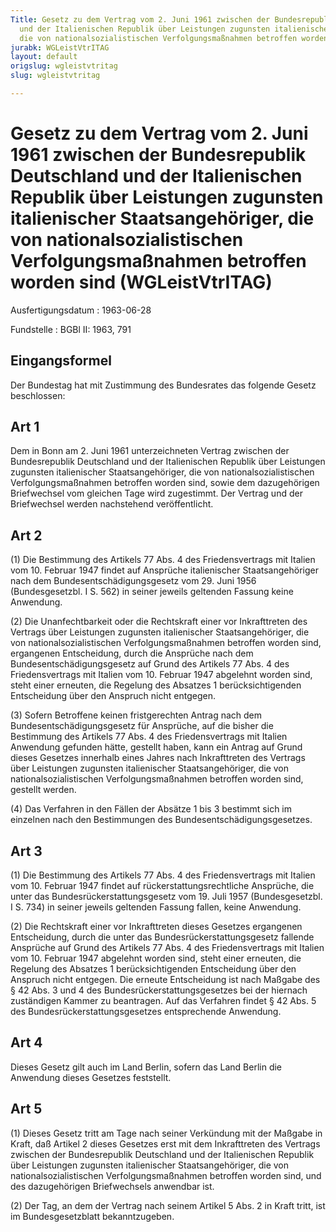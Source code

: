 ```yaml
---
Title: Gesetz zu dem Vertrag vom 2. Juni 1961 zwischen der Bundesrepublik Deutschland
  und der Italienischen Republik über Leistungen zugunsten italienischer Staatsangehöriger,
  die von nationalsozialistischen Verfolgungsmaßnahmen betroffen worden sind
jurabk: WGLeistVtrITAG
layout: default
origslug: wgleistvtritag
slug: wgleistvtritag

---
```


# Gesetz zu dem Vertrag vom 2. Juni 1961 zwischen der Bundesrepublik Deutschland und der Italienischen Republik über Leistungen zugunsten italienischer Staatsangehöriger, die von nationalsozialistischen Verfolgungsmaßnahmen betroffen worden sind (WGLeistVtrITAG)

Ausfertigungsdatum
:   1963-06-28

Fundstelle
:   BGBl II: 1963, 791



## Eingangsformel

Der Bundestag hat mit Zustimmung des Bundesrates das folgende Gesetz
beschlossen:


## Art 1

Dem in Bonn am 2. Juni 1961 unterzeichneten Vertrag zwischen der
Bundesrepublik Deutschland und der Italienischen Republik über
Leistungen zugunsten italienischer Staatsangehöriger, die von
nationalsozialistischen Verfolgungsmaßnahmen betroffen worden sind,
sowie dem dazugehörigen Briefwechsel vom gleichen Tage wird
zugestimmt. Der Vertrag und der Briefwechsel werden nachstehend
veröffentlicht.


## Art 2

(1) Die Bestimmung des Artikels 77 Abs. 4 des Friedensvertrags mit
Italien vom 10. Februar 1947 findet auf Ansprüche italienischer
Staatsangehöriger nach dem Bundesentschädigungsgesetz vom 29. Juni
1956 (Bundesgesetzbl. I S. 562) in seiner jeweils geltenden Fassung
keine Anwendung.

(2) Die Unanfechtbarkeit oder die Rechtskraft einer vor Inkrafttreten
des Vertrags über Leistungen zugunsten italienischer
Staatsangehöriger, die von nationalsozialistischen
Verfolgungsmaßnahmen betroffen worden sind, ergangenen Entscheidung,
durch die Ansprüche nach dem Bundesentschädigungsgesetz auf Grund des
Artikels 77 Abs. 4 des Friedensvertrags mit Italien vom 10. Februar
1947 abgelehnt worden sind, steht einer erneuten, die Regelung des
Absatzes 1 berücksichtigenden Entscheidung über den Anspruch nicht
entgegen.

(3) Sofern Betroffene keinen fristgerechten Antrag nach dem
Bundesentschädigungsgesetz für Ansprüche, auf die bisher die
Bestimmung des Artikels 77 Abs. 4 des Friedensvertrags mit Italien
Anwendung gefunden hätte, gestellt haben, kann ein Antrag auf Grund
dieses Gesetzes innerhalb eines Jahres nach Inkrafttreten des Vertrags
über Leistungen zugunsten italienischer Staatsangehöriger, die von
nationalsozialistischen Verfolgungsmaßnahmen betroffen worden sind,
gestellt werden.

(4) Das Verfahren in den Fällen der Absätze 1 bis 3 bestimmt sich im
einzelnen nach den Bestimmungen des Bundesentschädigungsgesetzes.


## Art 3

(1) Die Bestimmung des Artikels 77 Abs. 4 des Friedensvertrags mit
Italien vom 10. Februar 1947 findet auf rückerstattungsrechtliche
Ansprüche, die unter das Bundesrückerstattungsgesetz vom 19. Juli 1957
(Bundesgesetzbl. I S. 734) in seiner jeweils geltenden Fassung fallen,
keine Anwendung.

(2) Die Rechtskraft einer vor Inkrafttreten dieses Gesetzes ergangenen
Entscheidung, durch die unter das Bundesrückerstattungsgesetz fallende
Ansprüche auf Grund des Artikels 77 Abs. 4 des Friedensvertrags mit
Italien vom 10. Februar 1947 abgelehnt worden sind, steht einer
erneuten, die Regelung des Absatzes 1 berücksichtigenden Entscheidung
über den Anspruch nicht entgegen. Die erneute Entscheidung ist nach
Maßgabe des § 42 Abs. 3 und 4 des Bundesrückerstattungsgesetzes bei
der hiernach zuständigen Kammer zu beantragen. Auf das Verfahren
findet § 42 Abs. 5 des Bundesrückerstattungsgesetzes entsprechende
Anwendung.


## Art 4

Dieses Gesetz gilt auch im Land Berlin, sofern das Land Berlin die
Anwendung dieses Gesetzes feststellt.


## Art 5

(1) Dieses Gesetz tritt am Tage nach seiner Verkündung mit der Maßgabe
in Kraft, daß Artikel 2 dieses Gesetzes erst mit dem Inkrafttreten des
Vertrags zwischen der Bundesrepublik Deutschland und der Italienischen
Republik über Leistungen zugunsten italienischer Staatsangehöriger,
die von nationalsozialistischen Verfolgungsmaßnahmen betroffen worden
sind, und des dazugehörigen Briefwechsels anwendbar ist.

(2) Der Tag, an dem der Vertrag nach seinem Artikel 5 Abs. 2 in Kraft
tritt, ist im Bundesgesetzblatt bekanntzugeben.

